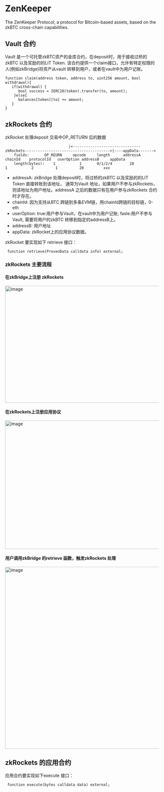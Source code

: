 # ZenKeeper
The ZenKeeper Protocol, a protocol for Bitcoin-based assets, based on the zkBTC cross-chain capabilities.

## Vault 合约
Vault 是一个可托管zkBTC资产的金库合约，在deposit时，用于接收过桥的zkBTC 以及奖励的的LIT Token. 该合约提供一个claim接口，允许有特定权限的人(例如zkBridge)将资产从vault 转移到用户，或者在vault中为用户记账。
```solidity
function claim(address token, address to, uint256 amount, bool withdrawal){
   if(withdrawal) {
      bool success = IERC20(token).transfer(to, amount);
    }else{
      balances[token][to] += amount;
   }
}
```
## zkRockets 合约
zkRocket 处理deposit 交易中OP_RETURN 后的数据
```
                             |<-------------------------------zkRockets--------------------------------------->|----appData------->
    fields:       OP_REURN     opcode     length      addressA    chainId    protocolId   userOption addressB     appData
    length(bytes):    1           1       0/1/2/4        20            1           2          1          20         xxx 
```
- addressA: zkBridge 处理deposit时，将过桥的zkBTC 以及奖励的的LIT Token 直接转账到该地址， 通常为Vault 地址，如果用户不参与zkRockets，则该地址为用户地址。addressA 之后的数据只有在用户参与zkRockets 合约时才存在。
- chainId: 因为支持从BTC 跨链到多条EVM链，用chainId跨链的目标链，0-eth 
- userOption: true:用户参与Vault，在vault中为用户记账; fasle:用户不参与Vault, 需要将用户的zkBTC 转移到指定的addressB上。
- addressB: 用户地址
- appData: zkRocket上的应用协议数据。

zkRocket 要实现如下 retrieve 接口：
```solidity 
 function retrieve(ProvenData calldata info) external;
```
### zkRockets 主要流程

#### 在zkBridge上注册 zkRockets 
<img width="675" height="382" alt="image" src="https://github.com/user-attachments/assets/4ae09a99-4f57-48b5-82bd-cfe47a3b7ad3" />

#### 在zkRockets上注册应用协议
<img width="782" height="420" alt="image" src="https://github.com/user-attachments/assets/b7c34a89-e155-4c74-990c-5f7b76ac39bc" />

#### 用户调用zkBridge 的retrieve 函数，触发zkRockets 处理 
<img width="852" height="594" alt="image" src="https://github.com/user-attachments/assets/a90a5e38-f7f5-40a4-9907-c951dd54bce2" />

## zkRockets 的应用合约
应用合约要实现如下execute 接口：
```solidity 
 function execute(bytes calldata data) external;
```
